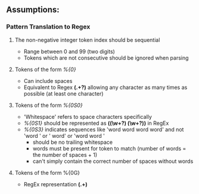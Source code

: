 ## Assumptions:
### Pattern Translation to Regex

1. The non-negative integer token index should be sequential 
	- Range between 0 and 99 (two digits)
	- Tokens which are not consecutive should be ignored when parsing

2. Tokens of the form *%{0}*
	- Can include spaces
	- Equivalent to Regex **(.+?)** allowing any character as many times as possible (at least one character)

3. Tokens of the form *%{0S0}*
	- 'Whitespace' refers to space characters specifically
	- *%{0S1}* should be represented as **((\w+?) (\w+?))** in RegEx
	- *%{0S3}* indicates sequences like 'word word word word' and not 'word   ' or '   word' or 'word word  '
		- should be no trailing whitespace
		- words must be present for token to match (number of words = the number of spaces + 1)
		- can't simply contain the correct number of spaces without words


4. Tokens of the form %{0G}
	- RegEx representation **(.+)** 